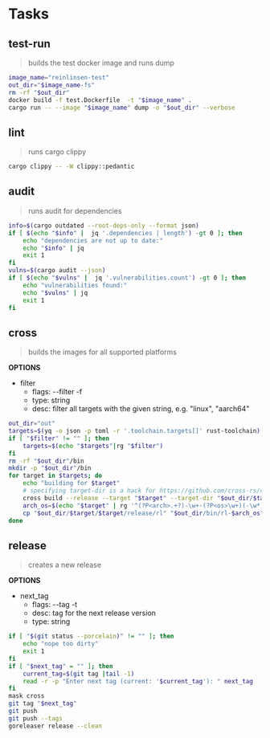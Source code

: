 # Tasks

## test-run

> builds the test docker image and runs dump

```sh
image_name="reinlinsen-test"
out_dir="$image_name-fs"
rm -rf "$out_dir"
docker build -f test.Dockerfile  -t "$image_name" .
cargo run -- --image "$image_name" dump -o "$out_dir" --verbose
```

## lint

> runs cargo clippy

```sh
cargo clippy -- -W clippy::pedantic
```

## audit

> runs audit for dependencies

```sh
info=$(cargo outdated --root-deps-only --format json)
if [ $(echo "$info" |  jq '.dependencies | length') -gt 0 ]; then
    echo "dependencies are not up to date:"
    echo "$info" | jq
    exit 1
fi
vulns=$(cargo audit --json)
if [ $(echo "$vulns" |  jq '.vulnerabilities.count') -gt 0 ]; then
    echo "vulnerabilities found:"
    echo "$vulns" | jq
    exit 1
fi
```

## cross

> builds the images for all supported platforms

**OPTIONS**

* filter
  * flags: --filter -f
  * type: string
  * desc: filter all targets with the given string, e.g. "linux", "aarch64"

```sh
out_dir="out"
targets=$(yq -o json -p toml -r '.toolchain.targets[]' rust-toolchain)
if [ "$filter" != "" ]; then
    targets=$(echo "$targets"|rg "$filter")
fi
rm -rf "$out_dir"/bin
mkdir -p "$out_dir"/bin
for target in $targets; do
    echo "building for $target"
    # specifying target-dir is a hack for https://github.com/cross-rs/cross/issues/724
    cross build --release --target "$target" --target-dir "$out_dir/$target"
    arch_os=$(echo "$target" | rg '^(?P<arch>.+?)-\w+-(?P<os>\w+)(-\w*)?$' -r '$arch-$os')
    cp "$out_dir/$target/$target/release/rl" "$out_dir/bin/rl-$arch_os"
done
```

## release

> creates a new release

**OPTIONS**

* next_tag
  * flags: --tag -t
  * desc: tag for the next release version
  * type: string

```sh
if [ "$(git status --porcelain)" != "" ]; then
    echo "nope too dirty"
    exit 1
fi
if [ "$next_tag" = "" ]; then
    current_tag=$(git tag |tail -1)
    read -r -p "Enter next tag (current: '$current_tag'): " next_tag 
fi
mask cross
git tag "$next_tag"
git push
git push --tags
goreleaser release --clean
```
